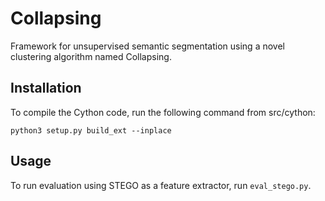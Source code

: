 # Collapsing
Framework for unsupervised semantic segmentation using a novel clustering algorithm named Collapsing.

## Installation
To compile the Cython code, run the following command from src/cython:
```
python3 setup.py build_ext --inplace
```

## Usage
To run evaluation using STEGO as a feature extractor, run `eval_stego.py`. 